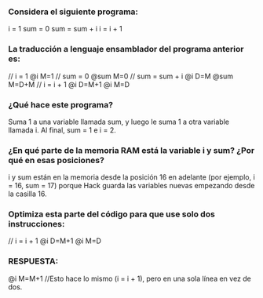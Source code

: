 ### Considera el siguiente programa:

i = 1
sum = 0
sum = sum + i
i = i + 1

### La traducción a lenguaje ensamblador del programa anterior es:
// i = 1
@i
M=1
// sum = 0
@sum
M=0
// sum = sum + i
@i
D=M
@sum
M=D+M
// i = i + 1
@i
D=M+1
@i
M=D
​
### ¿Qué hace este programa?
Suma 1 a una variable llamada sum, y luego le suma 1 a otra variable llamada i. Al final, sum = 1 e i = 2.
### ¿En qué parte de la memoria RAM está la variable i y sum? ¿Por qué en esas posiciones?
i y sum están en la memoria desde la posición 16 en adelante (por ejemplo, i = 16, sum = 17) porque Hack 
guarda las variables nuevas empezando desde la casilla 16.


### Optimiza esta parte del código para que use solo dos instrucciones:
// i = i + 1
@i
D=M+1
@i
M=D

### RESPUESTA:
@i 
M=M+1               //Esto hace lo mismo (i = i + 1), pero en una sola línea en vez de dos.

